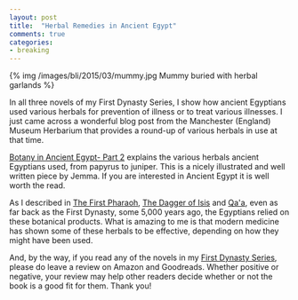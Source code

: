 ```yaml
---
layout: post
title: 	"Herbal Remedies in Ancient Egypt"
comments: true
categories:
- breaking
---
```


{% img /images/bli/2015/03/mummy.jpg Mummy buried with herbal garlands %}

In all three novels of my First Dynasty Series, I show how ancient Egyptians used various herbals for prevention of illness or to treat various illnesses. I just came across a wonderful blog post from the Manchester (England) Museum Herbarium that provides a round-up of various herbals in use at that time.  

<!--more-->

[Botany in Ancient Egypt- Part 2](https://herbologymanchester.wordpress.com/2015/03/17/botany-in-ancient-egypt-part-2/) explains the various herbals ancient Egyptians used, from papyrus to juniper. This is a nicely illustrated and well written piece by Jemma. If you are interested in Ancient Egypt it is well worth the read. 

As I described in [The First Pharaoh](http://www.amazon.com/First-Pharaoh-Dynasty-Book-ebook/dp/B009DS4DB2/ref=asap_bc?ie=UTF8), [The Dagger of Isis](http://www.amazon.com/Dagger-Isis-First-Dynasty-Book-ebook/dp/B009HB20D8/ref=asap_bc?ie=UTF8) and [Qa'a](http://www.amazon.com/Qaa-First-Dynasty-Book-3-ebook/dp/B00R4ZX7VI/ref=asap_bc?ie=UTF8), even as far back as the First Dynasty, some 5,000 years ago, the Egyptians relied on these botanical products. What is amazing to me is that modern medicine has shown some of these herbals to be effective, depending on how they might have been used. 

And, by the way, if you read any of the novels in my [First Dynasty Series](http://www.amazon.com/Lester-Picker/e/B009E6U9R0/ref=sr_tc_2_0?qid=1357444582&sr=1-2-ent), please do leave a review on Amazon and Goodreads. Whether positive or negative, your review may help other readers decide whether or not the book is a good fit for them. Thank you!


